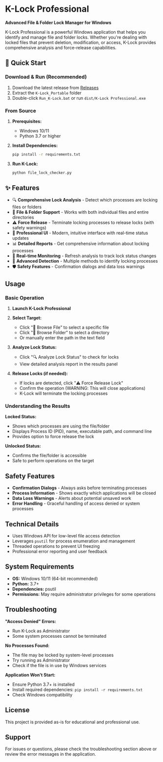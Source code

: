 # K-Lock Professional

**Advanced File & Folder Lock Manager for Windows**

K-Lock Professional is a powerful Windows application that helps you identify and manage file and folder locks. Whether you're dealing with locked files that prevent deletion, modification, or access, K-Lock provides comprehensive analysis and force-release capabilities.

## 🚀 Quick Start

### Download & Run (Recommended)
1. Download the latest release from [Releases](https://github.com/naderlb/k-lock/releases)
2. Extract the `K-Lock_Portable` folder
3. Double-click `Run_K-Lock.bat` or run `dist/K-Lock Professional.exe`

### From Source
1. **Prerequisites:**
   - Windows 10/11
   - Python 3.7 or higher

2. **Install Dependencies:**
   ```bash
   pip install -r requirements.txt
   ```

3. **Run K-Lock:**
   ```bash
   python file_lock_checker.py
   ```

## ✨ Features

- 🔍 **Comprehensive Lock Analysis** - Detect which processes are locking files or folders
- 📁 **File & Folder Support** - Works with both individual files and entire directories
- ⚠️ **Force Release** - Terminate locking processes to release locks (with safety warnings)
- 🎨 **Professional UI** - Modern, intuitive interface with real-time status updates
- 📊 **Detailed Reports** - Get comprehensive information about locking processes
- 🔄 **Real-time Monitoring** - Refresh analysis to track lock status changes
- 🎯 **Advanced Detection** - Multiple methods to identify locking processes
- 🛡️ **Safety Features** - Confirmation dialogs and data loss warnings

## Usage

### Basic Operation

1. **Launch K-Lock Professional**
2. **Select Target:**
   - Click "📁 Browse File" to select a specific file
   - Click "📂 Browse Folder" to select a directory
   - Or manually enter the path in the text field

3. **Analyze Lock Status:**
   - Click "🔍 Analyze Lock Status" to check for locks
   - View detailed analysis report in the results panel

4. **Release Locks (if needed):**
   - If locks are detected, click "⚠️ Force Release Lock"
   - Confirm the operation (WARNING: This will close applications)
   - K-Lock will terminate the locking processes

### Understanding the Results

**Locked Status:**
- Shows which processes are using the file/folder
- Displays Process ID (PID), name, executable path, and command line
- Provides option to force release the lock

**Unlocked Status:**
- Confirms the file/folder is accessible
- Safe to perform operations on the target

## Safety Features

- **Confirmation Dialogs** - Always asks before terminating processes
- **Process Information** - Shows exactly which applications will be closed
- **Data Loss Warnings** - Alerts about potential unsaved work
- **Error Handling** - Graceful handling of access denied or system processes

## Technical Details

- Uses Windows API for low-level file access detection
- Leverages `psutil` for process enumeration and management
- Threaded operations to prevent UI freezing
- Professional error reporting and user feedback

## System Requirements

- **OS:** Windows 10/11 (64-bit recommended)
- **Python:** 3.7+
- **Dependencies:** psutil
- **Permissions:** May require administrator privileges for some operations

## Troubleshooting

**"Access Denied" Errors:**
- Run K-Lock as Administrator
- Some system processes cannot be terminated

**No Processes Found:**
- The file may be locked by system-level processes
- Try running as Administrator
- Check if the file is in use by Windows services

**Application Won't Start:**
- Ensure Python 3.7+ is installed
- Install required dependencies: `pip install -r requirements.txt`
- Check Windows compatibility

## License

This project is provided as-is for educational and professional use.

## Support

For issues or questions, please check the troubleshooting section above or review the error messages in the application.
